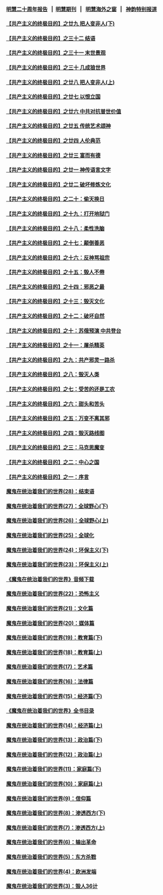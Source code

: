 #### [明慧二十周年报告](https://github.com/gfw-breaker/mh-reports/blob/master/README.md?t=07220201) &nbsp;&nbsp;|&nbsp;&nbsp;[明慧期刊](https://github.com/gfw-breaker/mh-qikan) &nbsp;&nbsp;|&nbsp;&nbsp; [明慧海外之窗](https://github.com/gfw-breaker/mh-news/blob/master/README.md?t=07220201) &nbsp;&nbsp;|&nbsp;&nbsp; [神韵特别报道](https://github.com/gfw-breaker/mh-news/blob/master/shenyun.md?t=07220201) 

#### [【共产主义的终极目的】之廿九 把人变非人(下)](../pages/nsc422/n11344140.md?t=07220201) 

#### [【共产主义的终极目的】之三十二 结语](../pages/nsc422/n11360535.md?t=07220201) 

#### [【共产主义的终极目的】之三十一 末世景观](../pages/nsc422/n11351129.md?t=07220201) 

#### [【共产主义的终极目的】之三十 几成狼世界](../pages/nsc422/n11348280.md?t=07220201) 

#### [【共产主义的终极目的】之廿八 把人变非人(上)](../pages/nsc422/n11340492.md?t=07220201) 

#### [【共产主义的终极目的】之廿七 以恨立国](../pages/nsc422/n11336944.md?t=07220201) 

#### [【共产主义的终极目的】之廿六 中共对抗普世价值](../pages/nsc422/n11324785.md?t=07220201) 

#### [【共产主义的终极目的】之廿五 传统艺术颂神](../pages/nsc422/n11296396.md?t=07220201) 

#### [【共产主义的终极目的】之廿四 人伦典范](../pages/nsc422/n11296397.md?t=07220201) 

#### [【共产主义的终极目的】之廿三 富而有德](../pages/nsc422/n11283598.md?t=07220201) 

#### [【共产主义的终极目的】之廿一 神传语言文字](../pages/nsc422/n11263265.md?t=07220201) 

#### [【共产主义的终极目的】之廿二 破坏修炼文化](../pages/nsc422/n11245728.md?t=07220201) 

#### [【共产主义的终极目的】之二十：偷天换日](../pages/nsc422/n11238846.md?t=07220201) 

#### [【共产主义的终极目的】之十九：打开地狱门](../pages/nsc422/n11206376.md?t=07220201) 

#### [【共产主义的终极目的】之十八：柔性洗脑](../pages/nsc422/n11199994.md?t=07220201) 

#### [【共产主义的终极目的】之十七：颠倒善恶](../pages/nsc422/n11179782.md?t=07220201) 

#### [【共产主义的终极目的】之十六：反神骂祖宗](../pages/nsc422/n11166798.md?t=07220201) 

#### [【共产主义的终极目的】之十五：毁人不倦](../pages/nsc422/n11166792.md?t=07220201) 

#### [【共产主义的终极目的】之十四：邪恶之最](../pages/nsc422/n11150249.md?t=07220201) 

#### [【共产主义的终极目的】之十三：毁灭文化](../pages/nsc422/n11135227.md?t=07220201) 

#### [【共产主义的终极目的】之十二：破坏自然](../pages/nsc422/n11135214.md?t=07220201) 

#### [【共产主义的终极目的】之十：苏俄预演 中共登台](../pages/nsc422/n11118424.md?t=07220201) 

#### [【共产主义的终极目的】之十一：屠杀精英](../pages/nsc422/n11118442.md?t=07220201) 

#### [【共产主义的终极目的】之九：共产邪灵一路杀](../pages/nsc422/n11114139.md?t=07220201) 

#### [【共产主义的终极目的】之八：毁灭人类](../pages/nsc422/n11108503.md?t=07220201) 

#### [【共产主义的终极目的】之七：受苦的还是工农](../pages/nsc422/n11101809.md?t=07220201) 

#### [【共产主义的终极目的】之六：甜头和苦头](../pages/nsc422/n11096971.md?t=07220201) 

#### [【共产主义的终极目的】之五：万变不离其邪](../pages/nsc422/n11091285.md?t=07220201) 

#### [【共产主义的终极目的】之四：毁灭路线图](../pages/nsc422/n11086284.md?t=07220201) 

#### [【共产主义的终极目的】之三：马克思魔变](../pages/nsc422/n11061941.md?t=07220201) 

#### [【共产主义的终极目的】之二：中心之国](../pages/nsc422/n11047728.md?t=07220201) 

#### [【共产主义的终极目的】之一：序言](../pages/nsc422/n11086077.md?t=07220201) 

#### [魔鬼在统治着我们的世界(28)：结束语](../pages/nsc422/n10936246.md?t=07220201) 

#### [魔鬼在统治着我们的世界(27)：全球野心(下)](../pages/nsc422/n10928319.md?t=07220201) 

#### [魔鬼在统治着我们的世界(26)：全球野心(上)](../pages/nsc422/n10900318.md?t=07220201) 

#### [魔鬼在统治着我们的世界(25)：全球化](../pages/nsc422/n10788205.md?t=07220201) 

#### [魔鬼在统治着我们的世界(24)：环保主义(下)](../pages/nsc422/n10695307.md?t=07220201) 

#### [魔鬼在统治着我们的世界(23)：环保主义(上)](../pages/nsc422/n10688613.md?t=07220201) 

#### [《魔鬼在统治着我们的世界》音频下载](../pages/nsc422/n10635553.md?t=07220201) 

#### [魔鬼在统治着我们的世界(22)：恐怖主义](../pages/nsc422/n10614727.md?t=07220201) 

#### [魔鬼在统治着我们的世界(21)：文化篇](../pages/nsc422/n10597706.md?t=07220201) 

#### [魔鬼在统治着我们的世界(20)：媒体篇](../pages/nsc422/n10586579.md?t=07220201) 

#### [魔鬼在统治着我们的世界(19)：教育篇(下)](../pages/nsc422/n10564808.md?t=07220201) 

#### [魔鬼在统治着我们的世界(18)：教育篇(上)](../pages/nsc422/n10526970.md?t=07220201) 

#### [魔鬼在统治着我们的世界(17)：艺术篇](../pages/nsc422/n10499093.md?t=07220201) 

#### [魔鬼在统治着我们的世界(16)：法律篇](../pages/nsc422/n10485969.md?t=07220201) 

#### [魔鬼在统治着我们的世界(15)：经济篇(下)](../pages/nsc422/n10469975.md?t=07220201) 

#### [《魔鬼在统治着我们的世界》全书目录](../pages/nsc422/n10464261.md?t=07220201) 

#### [魔鬼在统治着我们的世界(14)：经济篇(上)](../pages/nsc422/n10457370.md?t=07220201) 

#### [魔鬼在统治着我们的世界(13)：政治篇(下)](../pages/nsc422/n10448270.md?t=07220201) 

#### [魔鬼在统治着我们的世界(12)：政治篇(上)](../pages/nsc422/n10444576.md?t=07220201) 

#### [魔鬼在统治着我们的世界(11)：家庭篇(下)](../pages/nsc422/n10440961.md?t=07220201) 

#### [魔鬼在统治着我们的世界(10)：家庭篇(上)](../pages/nsc422/n10435448.md?t=07220201) 

#### [魔鬼在统治着我们的世界(9)：信仰篇](../pages/nsc422/n10432159.md?t=07220201) 

#### [魔鬼在统治着我们的世界(8)：渗透西方(下)](../pages/nsc422/n10429603.md?t=07220201) 

#### [魔鬼在统治着我们的世界(7)：渗透西方(上)](../pages/nsc422/n10426013.md?t=07220201) 

#### [魔鬼在统治着我们的世界(6)：输出革命](../pages/nsc422/n10421536.md?t=07220201) 

#### [魔鬼在统治着我们的世界(5)：东方杀戮](../pages/nsc422/n10417707.md?t=07220201) 

#### [魔鬼在统治着我们的世界(4)：欧洲发端](../pages/nsc422/n10414890.md?t=07220201) 

#### [魔鬼在统治着我们的世界(3)：毁人36计](../pages/nsc422/n10411583.md?t=07220201) 

